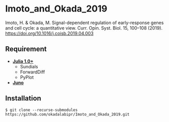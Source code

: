 # Imoto_and_Okada_2019
Imoto, H. & Okada, M. Signal-dependent regulation of early-response genes and cell cycle: a quantitative view. Curr. Opin. Syst. Biol. 15, 100–108 (2019). https://doi.org/10.1016/j.coisb.2019.04.003
## Requirement
- **[Julia 1.0+](https://julialang.org)**
  - Sundials
  - ForwardDiff
  - PyPlot
- **[Juno](http://junolab.org)**
## Installation
    $ git clone --recurse-submodules https://github.com/okadalabipr/Imoto_and_Okada_2019.git